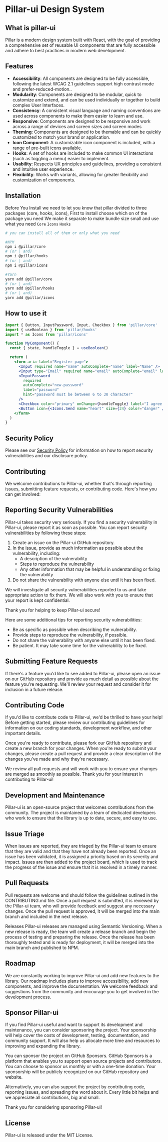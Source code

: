 # Pillar-ui Design System

## What is pillar-ui

Pillar is a modern design system built with React, with the goal of providing a comprehensive set of reusable UI components that are fully accessible and adhere to best practices in modern web development.

## Features

- **Accessibility**: All components are designed to be fully accessible, following the latest WCAG 2.1 guidelines support high contrast mode and prefer-reduced-motion..
- **Modularity**: Components are designed to be modular, quick to customize and extend, and can be used individually or together to build complex User Interfaces.
- **Consistency**: A consistent visual language and naming conventions are used across components to make them easier to learn and use.
- **Responsive**: Components are designed to be responsive and work across a range of devices and screen sizes and screen modes
- **Theming**: Components are designed to be themable and can be quickly customized to match your brand or application.
- **Icon Component**: A customizable icon component is included, with a range of pre-built icons available.
- **Hooks**: A set of hooks are included to make common UI interactions (such as toggling a menu) easier to implement.
- **Usability**: Respects UX principles and guidelines, providing a consistent and intuitive user experience.
- **Flexibility**: Works with variants, allowing for greater flexibility and customization of components.

## Installation

Before You Install we need to let you know that pillar divided to three packages (core, hooks, icons), First to install choose which on of the package you need We make it separate to make bundle size small and use what you need `Core` `Icons` `Hooks`

```bash
# you can install all of them or only what you need

#NPM
npm i @pillar/core
# (or | and)
npm i @pillar/hooks
# (or | and)
npm i @pillar/icons

#Yarn
yarn add @pillar/core
# (or | and)
yarn add @pillar/hooks
# (or | and)
yarn add @pillar/icons
```

## How to use it

```jsx
import { Button, InputPassword, Input, Checkbox } from 'pillar/core'
import { useBoolean } from 'pillar/hooks'
import * as Icons from 'pillar/icons'

function MyComponent() {
  const { state, handleToggle } = useBoolean()

  return (
    <form aria-label="Register page">
      <Input required name="name" autoComplete="name" label="Name" />
      <Input type="Email" required name="email" autoComplete="email" label="Email" />
      <InputPassword
        required
        autoComplete="new-password"
        label="password"
        hint="password must be between 6 to 30 character"
      />
      <Checkbox color="primary" onChange={handleToggle} label="I agree to the terms and conditions" />
      <Button icon={<Icons.Send name="heart" size={24} color="danger" />}>Register</Button>
    </form>
  )
}
```

## Security Policy

Please see our [Security Policy](https://github.com/HamzaAmar/pillar-ui/blob/main/SECURITY.md) for information on how to report security vulnerabilities and our disclosure policy.

## Contributing

We welcome contributions to Pillar-ui, whether that's through reporting issues, submitting feature requests, or contributing code. Here's how you can get involved:

## Reporting Security Vulnerabilities

Pillar-ui takes security very seriously. If you find a security vulnerability in Pillar-ui, please report it as soon as possible. You can report security vulnerabilities by following these steps:

1. Create an issue on the Pillar-ui GitHub repository.
1. In the issue, provide as much information as possible about the vulnerability, including:
   - A description of the vulnerability
   - Steps to reproduce the vulnerability
   - Any other information that may be helpful in understanding or fixing the vulnerability
1. Do not share the vulnerability with anyone else until it has been fixed.

We will investigate all security vulnerabilities reported to us and take appropriate action to fix them. We will also work with you to ensure that your report is kept confidential.

Thank you for helping to keep Pillar-ui secure!

Here are some additional tips for reporting security vulnerabilities:

- Be as specific as possible when describing the vulnerability.
- Provide steps to reproduce the vulnerability, if possible.
- Do not share the vulnerability with anyone else until it has been fixed.
- Be patient. It may take some time for the vulnerability to be fixed.

## Submitting Feature Requests

If there's a feature you'd like to see added to Pillar-ui, please open an issue on our GitHub repository and provide as much detail as possible about the feature you're requesting. We'll review your request and consider it for inclusion in a future release.

## Contributing Code

If you'd like to contribute code to Pillar-ui, we'd be thrilled to have your help! Before getting started, please review our contributing guidelines for information on our coding standards, development workflow, and other important details.

Once you're ready to contribute, please fork our GitHub repository and create a new branch for your changes. When you're ready to submit your changes, please create a pull request and provide a clear description of the changes you've made and why they're necessary.

We review all pull requests and will work with you to ensure your changes are merged as smoothly as possible. Thank you for your interest in contributing to Pillar-ui!

## Development and Maintenance

Pillar-ui is an open-source project that welcomes contributions from the community. The project is maintained by a team of dedicated developers who work to ensure that the library is up to date, secure, and easy to use.

## Issue Triage

When issues are reported, they are triaged by the Pillar-ui team to ensure that they are valid and that they have not already been reported. Once an issue has been validated, it is assigned a priority based on its severity and impact. Issues are then added to the project board, which is used to track the progress of the issue and ensure that it is resolved in a timely manner.

## Pull Requests

Pull requests are welcome and should follow the guidelines outlined in the CONTRIBUTING.md file. Once a pull request is submitted, it is reviewed by the Pillar-ui team, who will provide feedback and suggest any necessary changes. Once the pull request is approved, it will be merged into the main branch and included in the next release.

Releases
Pillar-ui releases are managed using Semantic Versioning. When a new release is ready, the team will create a release branch and begin the process of testing and preparing the release. Once the release has been thoroughly tested and is ready for deployment, it will be merged into the main branch and published to NPM.

## Roadmap

We are constantly working to improve Pillar-ui and add new features to the library. Our roadmap includes plans to improve accessibility, add new components, and improve the documentation. We welcome feedback and suggestions from the community and encourage you to get involved in the development process.

## Sponsor Pillar-ui

If you find Pillar-ui useful and want to support its development and maintenance, you can consider sponsoring the project. Your sponsorship will help cover the costs of development, testing, documentation, and community support. It will also help us allocate more time and resources to improving and expanding the library.

You can sponsor the project on GitHub Sponsors. GitHub Sponsors is a platform that enables you to support open source projects and contributors. You can choose to sponsor us monthly or with a one-time donation. Your sponsorship will be publicly recognized on our GitHub repository and website.

Alternatively, you can also support the project by contributing code, reporting issues, and spreading the word about it. Every little bit helps and we appreciate all contributions, big and small.

Thank you for considering sponsoring Pillar-ui!

## License

Pillar-ui is released under the MIT License.
